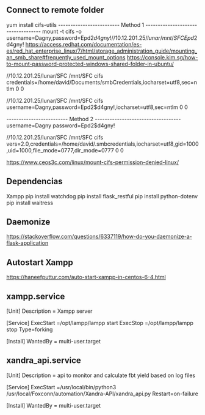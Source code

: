 
## Connect to remote folder
yum install cifs-utils
------------------------- Method 1 -----------------------------------
mount -t cifs -o username=Dagny,password=Epd2$d4gny! //10.12.201.25/lunar /mnt/SFC
Epd2$d4gny!
https://access.redhat.com/documentation/es-es/red_hat_enterprise_linux/7/html/storage_administration_guide/mounting_an_smb_share#frequently_used_mount_options
https://console.kim.sg/how-to-mount-password-protected-windows-shared-folder-in-ubuntu/

//10.12.201.25/lunar/SFC /mnt/SFC cifs credentials=/home/david/Documents/smbCredentials,iocharset=utf8,sec=ntlm 0 0

//10.12.201.25/lunar/SFC /mnt/SFC cifs username=Dagny,password=Epd2$d4gny!,iocharset=utf8,sec=ntlm 0 0

------------------------- Method 2 -----------------------------------
username=Dagny
password=Epd2$d4gny!

//10.12.201.25/lunar/SFC /mnt/SFC cifs vers=2.0,credentials=/home/david/.smbcredentials,iocharset=utf8,gid=1000,uid=1000,file_mode=0777,dir_mode=0777 0 0

https://www.ceos3c.com/linux/mount-cifs-permission-denied-linux/

## Dependencias
Xampp
pip install watchdog
pip install flask_restful
pip install python-dotenv
pip install waitress

## Daemonize
https://stackoverflow.com/questions/6337119/how-do-you-daemonize-a-flask-application

## Autostart Xampp
https://haneefputtur.com/auto-start-xampp-in-centos-6-4.html

## xampp.service
[Unit]
Description = Xampp server

[Service]
ExecStart =/opt/lampp/lampp start
ExecStop =/opt/lampp/lampp stop
Type=forking
  
[Install]
WantedBy = multi-user.target

## xandra_api.service
[Unit]
Description = api to monitor and calculate fbt yield based on log files

[Service]
ExecStart =/usr/local/bin/python3 /usr/local/Foxconn/automation/Xandra-API/xandra_api.py
Restart=on-failure
  
[Install]
WantedBy = multi-user.target